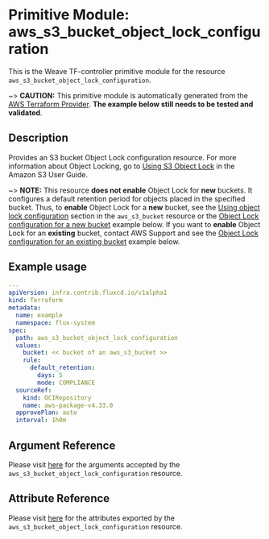 
# Primitive Module: aws_s3_bucket_object_lock_configuration

This is the Weave TF-controller primitive module for the resource `aws_s3_bucket_object_lock_configuration`.

~> **CAUTION:** This primitive module is automatically generated from the [AWS Terraform Provider](https://registry.terraform.io/providers/hashicorp/aws/latest/docs/resources/s3_bucket_object_lock_configuration). **The example below still needs to be tested and validated**.

## Description

Provides an S3 bucket Object Lock configuration resource. For more information about Object Locking, go to [Using S3 Object Lock](https://docs.aws.amazon.com/AmazonS3/latest/userguide/object-lock.html) in the Amazon S3 User Guide.

~> **NOTE:** This resource **does not enable** Object Lock for **new** buckets. It configures a default retention period for objects placed in the specified bucket.
Thus, to **enable** Object Lock for a **new** bucket, see the [Using object lock configuration](s3_bucket.html.markdown#Using-object-lock-configuration) section in  the `aws_s3_bucket` resource or the [Object Lock configuration for a new bucket](#object-lock-configuration-for-a-new-bucket) example below.
If you want to **enable** Object Lock for an **existing** bucket, contact AWS Support and see the [Object Lock configuration for an existing bucket](#object-lock-configuration-for-an-existing-bucket) example below.

## Example usage

```yaml
---
apiVersion: infra.contrib.fluxcd.io/v1alpha1
kind: Terraform
metadata:
  name: example
  namespace: flux-system
spec:
  path: aws_s3_bucket_object_lock_configuration
  values:
    bucket: << bucket of an aws_s3_bucket >>
    rule:
      default_retention:
        days: 5
        mode: COMPLIANCE
  sourceRef:
    kind: OCIRepository
    name: aws-package-v4.33.0
  approvePlan: auto
  interval: 1h0m
```

## Argument Reference

Please visit [here](https://registry.terraform.io/providers/hashicorp/aws/latest/docs/resources/s3_bucket_object_lock_configuration#argument-reference) for the arguments accepted by the `aws_s3_bucket_object_lock_configuration` resource.

## Attribute Reference

Please visit [here](https://registry.terraform.io/providers/hashicorp/aws/latest/docs/resources/s3_bucket_object_lock_configuration#attributes-reference) for the attributes exported by the `aws_s3_bucket_object_lock_configuration` resource.
